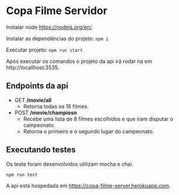 # Copa Filme Servidor

Instalar node https://nodejs.org/en/.

Instalar as dependências do projeto:
    ```
    npm i
    ```

Executar projeto:
     ```
    npm run start
    ```

Após executar os comandos o projeto da api irá rodar na em http://locallhost:3535.

## Endpoints da api
* GET **/movie/all** 
  - Retorna todas os 16 filmes.
* POST **/movie/champiosn** 
  - Recebe uma lista de 8 filmes escolhidos e que iram disputar o campeonato.
  - Retorna o primeiro e o segundo lugar do campeonato.
  
## Executando testes
Os teste foram desenvolvidos utilizam mocha e chai.
```
npm run test
```

A api está hospedada em https://copa-filme-server.herokuapp.com.
